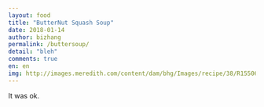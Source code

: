 ```yaml
---
layout: food
title: "ButterNut Squash Soup"
date: 2018-01-14
author: bizhang
permalink: /buttersoup/
detail: "bleh"
comments: true
en: en
img: http://images.meredith.com/content/dam/bhg/Images/recipe/38/R155068.jpg.rendition.largest.jpg
---
```


It was ok.
